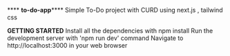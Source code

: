 **** **to-do-app******
 Simple To-Do project with CURD using next.js , tailwind css


**GETTING STARTED**
Install all the dependencies with npm install
Run the development server with 'npm run dev' command
Navigate to http://localhost:3000 in your web browser
